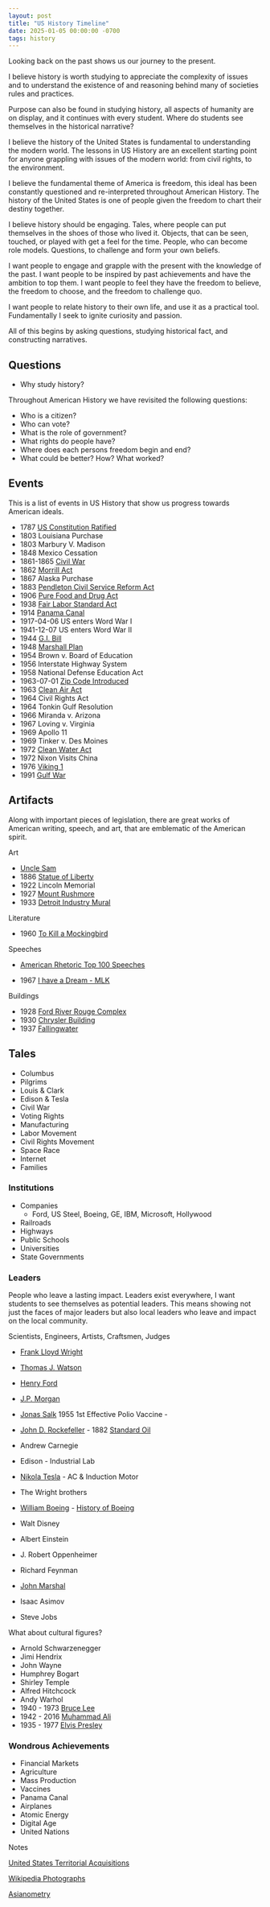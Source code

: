 ```yaml
---
layout: post
title: "US History Timeline"
date: 2025-01-05 00:00:00 -0700
tags: history
---
```


Looking back on the past shows us our journey to the present.

I believe history is worth studying to appreciate the complexity of issues and to understand the existence of and reasoning behind many of societies rules and practices.

Purpose can also be found in studying history, all aspects of humanity are on display, and it continues with every student. Where do students see themselves in the historical narrative?

I believe the history of the United States is fundamental to understanding the modern world. The lessons in US History are an excellent starting point for anyone grappling with issues of the modern world: from  civil rights, to the environment.

I believe the fundamental theme of America is freedom, this ideal has been constantly questioned and re-interpreted throughout American History. The history of the United States is one of people given the freedom to chart their destiny together.

I believe history should be engaging. Tales, where people can put themselves in the shoes of those who lived it. Objects, that can be seen, touched, or played with get a feel for the time. People, who can become role models. Questions, to challenge and form your own beliefs.

I want people to engage and grapple with the present with the knowledge of the past. I want people to be inspired by past achievements and have the ambition to top them. I want people to feel they have the freedom to believe, the freedom to choose, and the freedom to challenge quo.

I want people to relate history to their own life, and use it as a practical tool. Fundamentally I seek to ignite curiosity and passion.

All of this begins by asking questions, studying historical fact, and constructing narratives.

## Questions

- Why study history?

Throughout American History we have revisited the following questions:

- Who is a citizen?
- Who can vote?
- What is the role of government?
- What rights do people have?
- Where does each persons freedom begin and end?
- What could be better? How? What worked?

## Events

This is a list of events in US History that show us progress towards American ideals.

- 1787 [US Constitution Ratified](https://en.wikipedia.org/wiki/Constitution_of_the_United_States)
- 1803 Louisiana Purchase
- 1803 Marbury V. Madison
- 1848 Mexico Cessation
- 1861-1865 [Civil War](https://en.wikipedia.org/wiki/American_Civil_War)
- 1862 [Morrill Act](https://en.wikipedia.org/wiki/Morrill_Land-Grant_Acts)
- 1867 Alaska Purchase
- 1883 [Pendleton Civil Service Reform Act](https://en.wikipedia.org/wiki/Pendleton_Civil_Service_Reform_Act)
- 1906 [Pure Food and Drug Act](https://en.wikipedia.org/wiki/Pure_Food_and_Drug_Act)
- 1938 [Fair Labor Standard Act](https://en.wikipedia.org/wiki/Fair_Labor_Standards_Act_of_1938)
- 1914 [Panama Canal](https://en.wikipedia.org/wiki/Panama_Canal#United_States_construction_of_the_Panama_canal,_1904–1914)
- 1917-04-06 US enters Word War I
- 1941-12-07 US enters Word War II
- 1944 [G.I. Bill](https://en.wikipedia.org/wiki/G.I._Bill)
- 1948 [Marshall Plan](https://en.wikipedia.org/wiki/Marshall_Plan)
- 1954 Brown v. Board of Education
- 1956 Interstate Highway System
- 1958 National Defense Education Act
- 1963-07-01 [Zip Code Introduced](https://en.wikipedia.org/wiki/ZIP_Code)
- 1963 [Clean Air Act](https://en.wikipedia.org/wiki/Clean_Air_Act_(United_States))
- 1964 Civil Rights Act
- 1964 Tonkin Gulf Resolution
- 1966 Miranda v. Arizona
- 1967 Loving v. Virginia
- 1969 Apollo 11
- 1969 Tinker v. Des Moines
- 1972 [Clean Water Act](https://en.wikipedia.org/wiki/Clean_Water_Act)
- 1972 Nixon Visits China
- 1976 [Viking 1](https://en.wikipedia.org/wiki/Viking_1)
- 1991 [Gulf War](https://en.wikipedia.org/wiki/Gulf_War)

## Artifacts

Along with important pieces of legislation, there are great works of American writing, speech, and art, that are emblematic of the American spirit.

Art

- [Uncle Sam](https://en.wikipedia.org/wiki/Uncle_Sam)
- 1886 [Statue of Liberty](https://en.wikipedia.org/wiki/Statue_of_Liberty)
- 1922 Lincoln Memorial
- 1927 [Mount Rushmore](https://en.wikipedia.org/wiki/Mount_Rushmore)
- 1933 [Detroit Industry Mural](https://en.wikipedia.org/wiki/Detroit_Industry_Murals)

Literature

- 1960 [To Kill a Mockingbird](https://en.wikipedia.org/wiki/To_Kill_a_Mockingbird)

Speeches

- [American Rhetoric Top 100 Speeches](https://www.americanrhetoric.com/newtop100speeches.htm)

- 1967 [I have a Dream - MLK](https://www.americanrhetoric.com/speeches/mlkihaveadream.htm)

Buildings

- 1928 [Ford River Rouge Complex](https://en.wikipedia.org/wiki/Ford_River_Rouge_complex)
- 1930 [Chrysler Building](https://en.wikipedia.org/wiki/Chrysler_Building)
- 1937 [Fallingwater](https://en.wikipedia.org/wiki/Fallingwater)

## Tales

- Columbus
- Pilgrims
- Louis & Clark
- Edison & Tesla
- Civil War
- Voting Rights
- Manufacturing
- Labor Movement
- Civil Rights Movement
- Space Race
- Internet
- Families

### Institutions

- Companies
    - Ford, US Steel, Boeing, GE, IBM, Microsoft, Hollywood
- Railroads
- Highways
- Public Schools
- Universities
- State Governments

### Leaders

People who leave a lasting impact. Leaders exist everywhere, I want students to see themselves as potential leaders. This means showing not just the faces of major leaders but also local leaders who leave and impact on the local community.

Scientists, Engineers, Artists, Craftsmen, Judges


- [Frank Lloyd Wright](https://en.wikipedia.org/wiki/Frank_Lloyd_Wright)
- [Thomas J. Watson](https://en.wikipedia.org/wiki/Thomas_J._Watson)
- [Henry Ford](https://en.wikipedia.org/wiki/Henry_Ford)
- [J.P. Morgan](https://en.wikipedia.org/wiki/J._P._Morgan)
- [Jonas Salk](https://en.wikipedia.org/wiki/Jonas_Salk) 1955 1st Effective Polio Vaccine - [](https://en.wikipedia.org/wiki/Polio_vaccine)
- [John D. Rockefeller](https://en.wikipedia.org/wiki/John_D._Rockefeller) - 1882 [Standard Oil](https://en.wikipedia.org/wiki/Standard_Oil)
- Andrew Carnegie

- Edison - Industrial Lab
- [Nikola Tesla](https://en.wikipedia.org/wiki/Nikola_Tesla) - AC & Induction Motor

- The Wright brothers
- [William Boeing](https://en.wikipedia.org/wiki/William_E._Boeing) - [History of Boeing](https://en.wikipedia.org/wiki/History_of_Boeing)
- Walt Disney
- Albert Einstein
- J. Robert Oppenheimer
- Richard Feynman
- [John Marshal](https://en.wikipedia.org/wiki/John_Marshall)
- Isaac Asimov

- Steve Jobs

What about cultural figures?

- Arnold Schwarzenegger
- Jimi Hendrix
- John Wayne
- Humphrey Bogart
- Shirley Temple
- Alfred Hitchcock
- Andy Warhol
- 1940 - 1973 [Bruce Lee](https://en.wikipedia.org/wiki/Bruce_Lee)
- 1942 - 2016 [Muhammad Ali](https://en.wikipedia.org/wiki/Muhammad_Ali)
- 1935 - 1977 [Elvis Presley](https://en.wikipedia.org/wiki/Elvis_Presley)

### Wondrous Achievements

- Financial Markets
- Agriculture
- Mass Production
- Vaccines
- Panama Canal
- Airplanes
- Atomic Energy
- Digital Age
- United Nations



Notes

[United States Territorial Acquisitions](https://en.wikipedia.org/wiki/United_States_territorial_acquisitions_table)

[Wikipedia Photographs](https://en.wikipedia.org/wiki/List_of_photographs_considered_the_most_important)

[Asianometry](https://www.youtube.com/asianometry)